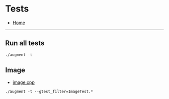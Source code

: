 # Tests

- [Home](../README.md)

---

## Run all tests
```
./augment -t
```

## Image
- [image.cpp](../image.cpp)
```
./augment -t --gtest_filter=ImageTest.*
```
